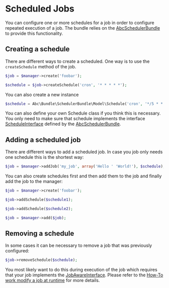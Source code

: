 Scheduled Jobs
==============

You can configure one or more schedules for a job in order to configure repeated execution of a job. The bundle relies on the [AbcSchedulerBundle](https://github.org/aboutcoders/scheduler-bundle) to provide this functionality.

## Creating a schedule

There are different ways to create a scheduled. One way is to use the `createSchedule` method of the job.

```php
$job = $manager->create('foobar');

$schedule = $job->createSchedule('cron', '* * * * *');
```

You can also create a new instance

```php
$schedule = Abc\Bundle\SchedulerBundle\Model\Schedule('cron', '*/5 * * * *');
```

You can also define your own Schedule class if you think this is necessary. You only need to make sure that schedule implements the interface [ScheduleInterface](https://github.com/aboutcoders/scheduler-bundle/blob/master/Model/ScheduleInterface.php) defined by the [AbcSchedulerBundle](https://github.org/aboutcoders/scheduler-bundle).

## Adding a scheduled job

There are different ways to add a scheduled job. In case you job only needs one schedule this is the shortest way:

```php
$job = $manager->addJob('my_job', array('Hello ' 'World!'), $schedule);
```

You can also create schedules first and then add them to the job and finally add the job to the manager:

```php
$job = $manager->create('foobar');

$job->addSchedule($schedule1);

$job->addSchedule($schedule2);

$job = $manager->add($job);
```

## Removing a schedule

In some cases it can be necessary to remove a job that was previously configured:

```php
$job->removeSchedule($schedule);
```

You most likely want to do this during execution of the job which requires that your job implements the [JobAwareInterface](../Job/JobAwareInterface.php). Please refer to the [How-To work modify a job at runtime](./howto-modify-job.md) for more details.